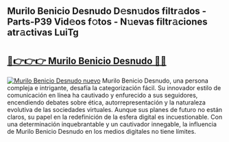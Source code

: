 ## Murilo Benicio Desnudo D𝚎sn𝚞dos filtr𝚊dos - Parts-P39 Vid𝚎os f𝚘tos - N𝚞evas filtr𝚊ciones atr𝚊ctivas LuiTg

# <h2><a href="http://mb34fz.tromn.icu/?c=Murilo+Benicio+Desnudo">🔗👉👉👉 Murilo Benicio Desnudo 🔗🔗</a></h2>

[![Murilo Benicio Desnudo nuevo](https://i.imgur.com/pEAQMta.gif)](http://mb34fz.tromn.icu/?c=Murilo+Benicio+Desnudo)
Murilo Benicio Desnudo, una persona compleja e intrigante, desafía la categorización fácil. Su innovador estilo de comunicación en línea ha cautivado y enfurecido a sus seguidores, encendiendo debates sobre ética, autorrepresentación y la naturaleza evolutiva de las sociedades virtuales. Aunque sus planes de futuro no están claros, su papel en la redefinición de la esfera digital es incuestionable. Con una determinación inquebrantable y un cautivador innegable, la influencia de Murilo Benicio Desnudo en los medios digitales no tiene límites.
